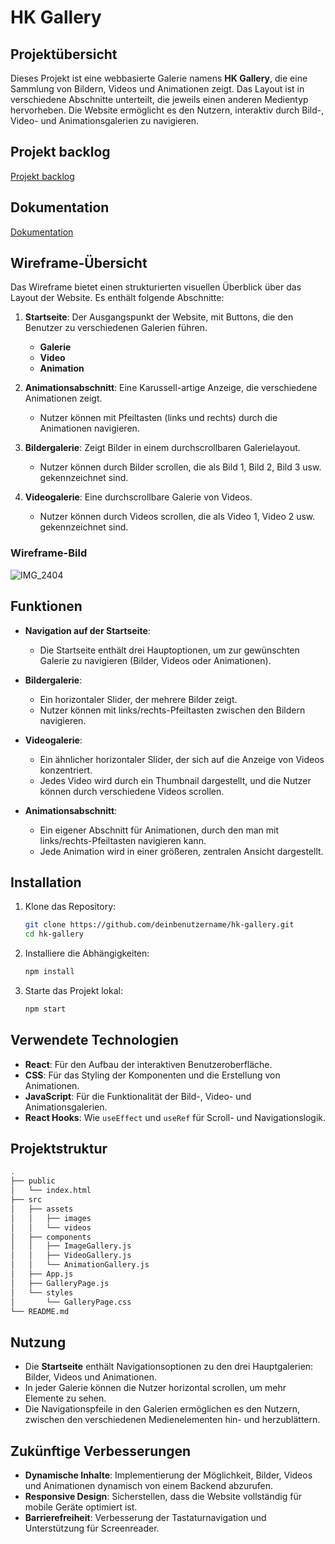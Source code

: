 # HK Gallery

## Projektübersicht

Dieses Projekt ist eine webbasierte Galerie namens **HK Gallery**, die eine Sammlung von Bildern, Videos und Animationen zeigt. Das Layout ist in verschiedene Abschnitte unterteilt, die jeweils einen anderen Medientyp hervorheben. Die Website ermöglicht es den Nutzern, interaktiv durch Bild-, Video- und Animationsgalerien zu navigieren.

## Projekt backlog
[Projekt backlog](https://github.com/users/bourb0n1412/projects/2)

## Dokumentation
[Dokumentation](https://github.com/bourb0n1412/hongkonggallery/wiki)

## Wireframe-Übersicht

Das Wireframe bietet einen strukturierten visuellen Überblick über das Layout der Website. Es enthält folgende Abschnitte:

1. **Startseite**: Der Ausgangspunkt der Website, mit Buttons, die den Benutzer zu verschiedenen Galerien führen.
    - **Galerie**
    - **Video**
    - **Animation**

2. **Animationsabschnitt**: Eine Karussell-artige Anzeige, die verschiedene Animationen zeigt.
    - Nutzer können mit Pfeiltasten (links und rechts) durch die Animationen navigieren.

3. **Bildergalerie**: Zeigt Bilder in einem durchscrollbaren Galerielayout.
    - Nutzer können durch Bilder scrollen, die als Bild 1, Bild 2, Bild 3 usw. gekennzeichnet sind.

4. **Videogalerie**: Eine durchscrollbare Galerie von Videos.
    - Nutzer können durch Videos scrollen, die als Video 1, Video 2 usw. gekennzeichnet sind.

### Wireframe-Bild
![IMG_2404](https://github.com/user-attachments/assets/a70088de-888f-490a-8df1-02f482bbe51e)


## Funktionen

- **Navigation auf der Startseite**: 
  - Die Startseite enthält drei Hauptoptionen, um zur gewünschten Galerie zu navigieren (Bilder, Videos oder Animationen).
  
- **Bildergalerie**:
  - Ein horizontaler Slider, der mehrere Bilder zeigt.
  - Nutzer können mit links/rechts-Pfeiltasten zwischen den Bildern navigieren.

- **Videogalerie**:
  - Ein ähnlicher horizontaler Slider, der sich auf die Anzeige von Videos konzentriert.
  - Jedes Video wird durch ein Thumbnail dargestellt, und die Nutzer können durch verschiedene Videos scrollen.

- **Animationsabschnitt**:
  - Ein eigener Abschnitt für Animationen, durch den man mit links/rechts-Pfeiltasten navigieren kann.
  - Jede Animation wird in einer größeren, zentralen Ansicht dargestellt.

## Installation

1. Klone das Repository:
   ```bash
   git clone https://github.com/deinbenutzername/hk-gallery.git
   cd hk-gallery
   ```

2. Installiere die Abhängigkeiten:
   ```bash
   npm install
   ```

3. Starte das Projekt lokal:
   ```bash
   npm start
   ```

## Verwendete Technologien

- **React**: Für den Aufbau der interaktiven Benutzeroberfläche.
- **CSS**: Für das Styling der Komponenten und die Erstellung von Animationen.
- **JavaScript**: Für die Funktionalität der Bild-, Video- und Animationsgalerien.
- **React Hooks**: Wie `useEffect` und `useRef` für Scroll- und Navigationslogik.
  
## Projektstruktur

```bash
.
├── public
│   └── index.html
├── src
│   ├── assets
│   │   ├── images
│   │   └── videos
│   ├── components
│   │   ├── ImageGallery.js
│   │   ├── VideoGallery.js
│   │   └── AnimationGallery.js
│   ├── App.js
│   ├── GalleryPage.js
│   └── styles
│       └── GalleryPage.css
└── README.md
```

## Nutzung

- Die **Startseite** enthält Navigationsoptionen zu den drei Hauptgalerien: Bilder, Videos und Animationen.
- In jeder Galerie können die Nutzer horizontal scrollen, um mehr Elemente zu sehen.
- Die Navigationspfeile in den Galerien ermöglichen es den Nutzern, zwischen den verschiedenen Medienelementen hin- und herzublättern.

## Zukünftige Verbesserungen

- **Dynamische Inhalte**: Implementierung der Möglichkeit, Bilder, Videos und Animationen dynamisch von einem Backend abzurufen.
- **Responsive Design**: Sicherstellen, dass die Website vollständig für mobile Geräte optimiert ist.
- **Barrierefreiheit**: Verbesserung der Tastaturnavigation und Unterstützung für Screenreader.
